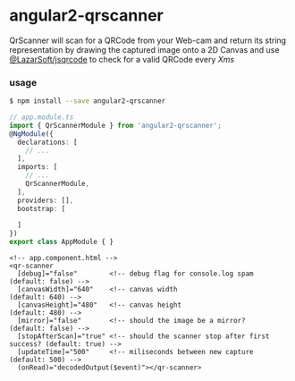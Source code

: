 # angular2-qrscanner
QrScanner will scan for a QRCode from your Web-cam and return its
string representation by drawing the captured image onto a 2D Canvas
and use [@LazarSoft/jsqrcode](https://github.com/LazarSoft/jsqrcode) to check for a valid QRCode every *Xms*

### usage
```bash
$ npm install --save angular2-qrscanner
```

```typescript
// app.module.ts
import { QrScannerModule } from 'angular2-qrscanner';
@NgModule({
  declarations: [
    // ...
  ],
  imports: [
    // ...
    QrScannerModule,
  ],
  providers: [],
  bootstrap: [
      
  ]
})
export class AppModule { }
```

```
<!-- app.component.html -->
<qr-scanner
  [debug]="false"        <!-- debug flag for console.log spam              (default: false) -->
  [canvasWidth]="640"    <!-- canvas width                                 (default: 640) -->
  [canvasHeight]="480"   <!-- canvas height                                (default: 480) -->
  [mirror]="false"       <!-- should the image be a mirror?                (default: false) -->
  [stopAfterScan]="true" <!-- should the scanner stop after first success? (default: true) -->
  [updateTime]="500"     <!-- miliseconds between new capture              (default: 500) -->
  (onRead)="decodedOutput($event)"></qr-scanner>
```